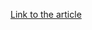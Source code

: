 [Link to the article](https://www.bleepingcomputer.com/news/security/docker-desktop-blocked-on-macs-due-to-false-malware-alert/)
